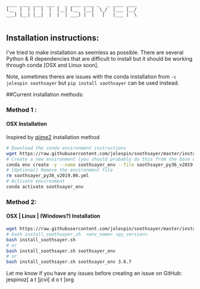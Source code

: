 ```

____ ____ ____ ___ _  _ ____ ____ _   _ ____ ____ 
[__  |  | |  |  |  |__| [__  |__|  \_/  |___ |__/ 
___] |__| |__|  |  |  | ___] |  |   |   |___ |  \ 
                                                  
```

## Installation instructions:
I've tried to make installation as seemless as possible.  There are several Python & R dependencies that are difficult to install but it should be working through conda [OSX and Linux soon].  

Note, sometimes theres are issues with the conda installation from `-c jolespin soothsayer` but `pip install soothsayer` can be used instead.

##Current installation methods:

### Method 1 :
#### OSX Installation
Inspired by [qiime2](https://docs.qiime2.org/2019.4/install/native/) installation method

```bash
# Download the conda environment instructions
wget https://raw.githubusercontent.com/jolespin/soothsayer/master/install/soothsayer_py36_v2019.06.yml
# Create a new environment (you should probably do this from the base environment [conda activate base])
conda env create -y --name soothsayer_env --file soothsayer_py36_v2019.06.yml
# [Optional] Remove the environment file
rm soothsayer_py36_v2019.06.yml
# Activate environment
conda activate soothsayer_env
```

### Method 2:
#### OSX | Linux | (Windows?) Installation
```bash
wget https://raw.githubusercontent.com/jolespin/soothsayer/master/install/install_soothsayer.sh
# bash install_soothsayer.sh  <env_name> <py_version>
bash install_soothsayer.sh 
# or
bash install_soothsayer.sh soothsayer_env
# or
bash install_soothsayer.sh soothsayer_env 3.6.7
```

Let me know if you have any issues before creating an issue on GitHub:
jespinoz[ a t ]jcvi[ d o t ]org
